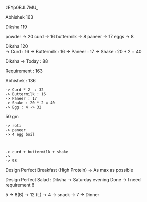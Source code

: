 

zEYp0BJL7MU_


Abhishek 
	163


Diksha 
	119 



powder -> 20 
curd -> 16
buttermilk -> 8 
paneer -> 17
eggs -> 8 



Diksha 120  
	-> Curd : 16
	-> Buttermilk : 16 
	-> Paneer : 17
	-> Shake : 20 * 2 = 40 

Diksha -> Today : 88 




Requirement : 163 


Abhishek : 136 
	
	-> Curd * 2  : 32
	-> Buttermilk : 16 
	-> Paneer : 17
	-> Shake : 20 * 2 = 40 
	-> Egg : 4 -> 32


50 gm 


	-> roti 
	-> paneer 
	-> 4 egg boil 



	-> curd + buttermilk + shake 
	-> 
	-> 98 


Design Perfect Breakfast (High Protein) 
	-> As max as possible 

Design Perfect Salad : Diksha 
	-> Saturday evening Done 
		-> I need requirement !!


5  ->   8(B) ->  12 (L) ->   4 -> snack  -> 7 -> Dinner 


































